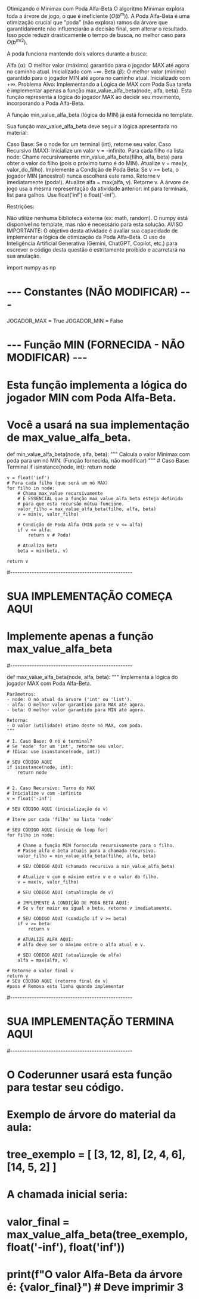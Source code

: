 Otimizando o Minimax com Poda Alfa-Beta
O algoritmo Minimax explora toda a árvore de jogo, o que é ineficiente ($O(b^m)$). A Poda Alfa-Beta é uma otimização crucial que "poda" (não explora) ramos da árvore que garantidamente não influenciarão a decisão final, sem alterar o resultado. Isso pode reduzir drasticamente o tempo de busca, no melhor caso para $O(b^{m/2})$.

A poda funciona mantendo dois valores durante a busca:

Alfa ($\alpha$): O melhor valor (máximo) garantido para o jogador MAX até agora no caminho atual. Inicializado com $-\infty$.
Beta ($\beta$): O melhor valor (mínimo) garantido para o jogador MIN até agora no caminho atual. Inicializado com $+\infty$.
Problema Alvo: Implementando a Lógica de MAX com Poda
Sua tarefa é implementar apenas a função max_value_alfa_beta(node, alfa, beta). Esta função representa a lógica do jogador MAX ao decidir seu movimento, incorporando a Poda Alfa-Beta.

A função min_value_alfa_beta (lógica do MIN) já está fornecida no template.

Sua função max_value_alfa_beta deve seguir a lógica apresentada no material:

Caso Base: Se o node for um terminal (int), retorne seu valor.
Caso Recursivo (MAX):
Inicialize um valor v = -infinito.
Para cada filho na lista node:
Chame recursivamente min_value_alfa_beta(filho, alfa, beta) para obter o valor do filho (pois o próximo turno é do MIN).
Atualize v = max(v, valor_do_filho).
Implemente a Condição de Poda Beta: Se v >= beta, o jogador MIN (ancestral) nunca escolherá este ramo. Retorne v imediatamente (poda!).
Atualize alfa = max(alfa, v).
Retorne v.
A árvore de jogo usa a mesma representação da atividade anterior: int para terminais, list para galhos. Use float('inf') e float('-inf').

Restrições:

Não utilize nenhuma biblioteca externa (ex: math, random). O numpy está disponível no template, mas não é necessário para esta solução.
AVISO IMPORTANTE: O objetivo desta atividade é avaliar sua capacidade de implementar a lógica de otimização da Poda Alfa-Beta. O uso de Inteligência Artificial Generativa (Gemini, ChatGPT, Copilot, etc.) para escrever o código desta questão é estritamente proibido e acarretará na sua anulação.



import numpy as np

# --- Constantes (NÃO MODIFICAR) ---
JOGADOR_MAX = True
JOGADOR_MIN = False

# --- Função MIN (FORNECIDA - NÃO MODIFICAR) ---
# Esta função implementa a lógica do jogador MIN com Poda Alfa-Beta.
# Você a usará na sua implementação de max_value_alfa_beta.
def min_value_alfa_beta(node, alfa, beta):
    """
    Calcula o valor Minimax com poda para um nó MIN.
    (Função fornecida, não modificar)
    """
    # Caso Base: Terminal
    if isinstance(node, int):
        return node

    v = float('inf')
    # Para cada filho (que será um nó MAX)
    for filho in node:
        # Chama max_value recursivamente
        # É ESSENCIAL que a função max_value_alfa_beta esteja definida
        # para que esta recursão mútua funcione.
        valor_filho = max_value_alfa_beta(filho, alfa, beta) 
        v = min(v, valor_filho)
        
        # Condição de Poda Alfa (MIN poda se v <= alfa)
        if v <= alfa:
            return v # Poda!
            
        # Atualiza Beta
        beta = min(beta, v)
        
    return v

#---------------------------------------------------
# SUA IMPLEMENTAÇÃO COMEÇA AQUI
# Implemente apenas a função max_value_alfa_beta
#---------------------------------------------------

def max_value_alfa_beta(node, alfa, beta):
    """
    Implementa a lógica do jogador MAX com Poda Alfa-Beta.
    
    Parâmetros:
    - node: O nó atual da árvore ('int' ou 'list').
    - alfa: O melhor valor garantido para MAX até agora.
    - beta: O melhor valor garantido para MIN até agora.
    
    Retorna:
    - O valor (utilidade) ótimo deste nó MAX, com poda.
    """
    
    # 1. Caso Base: O nó é terminal?
    # Se 'node' for um 'int', retorne seu valor.
    # (Dica: use isinstance(node, int))
    
    # SEU CÓDIGO AQUI
    if isinstance(node, int):
        return node
    
    
    # 2. Caso Recursivo: Turno do MAX
    # Inicialize v com -infinito
    v = float('-inf')
    
    # SEU CÓDIGO AQUI (inicialização de v)
    
    # Itere por cada 'filho' na lista 'node'
    
    # SEU CÓDIGO AQUI (início do loop for)
    for filho in node:
        
        # Chame a função MIN fornecida recursivamente para o filho.
        # Passe alfa e beta atuais para a chamada recursiva.
        valor_filho = min_value_alfa_beta(filho, alfa, beta)
        
        # SEU CÓDIGO AQUI (chamada recursiva a min_value_alfa_beta)
        
        # Atualize v com o máximo entre v e o valor do filho.
        v = max(v, valor_filho)
        
        # SEU CÓDIGO AQUI (atualização de v)
        
        # IMPLEMENTE A CONDIÇÃO DE PODA BETA AQUI:
        # Se v for maior ou igual a beta, retorne v imediatamente.
        
        # SEU CÓDIGO AQUI (condição if v >= beta)
        if v >= beta:
            return v
            
        # ATUALIZE ALFA AQUI:
        # alfa deve ser o máximo entre o alfa atual e v.
        
        # SEU CÓDIGO AQUI (atualização de alfa)
        alfa = max(alfa, v)
        
    # Retorne o valor final v
    return v
    # SEU CÓDIGO AQUI (retorno final de v)
    #pass # Remova esta linha quando implementar

#---------------------------------------------------
# SUA IMPLEMENTAÇÃO TERMINA AQUI
#---------------------------------------------------

# O Coderunner usará esta função para testar seu código.
# Exemplo de árvore do material da aula:
# tree_exemplo = [ [3, 12, 8], [2, 4, 6], [14, 5, 2] ]
# A chamada inicial seria:
# valor_final = max_value_alfa_beta(tree_exemplo, float('-inf'), float('inf'))
# print(f"O valor Alfa-Beta da árvore é: {valor_final}") # Deve imprimir 3